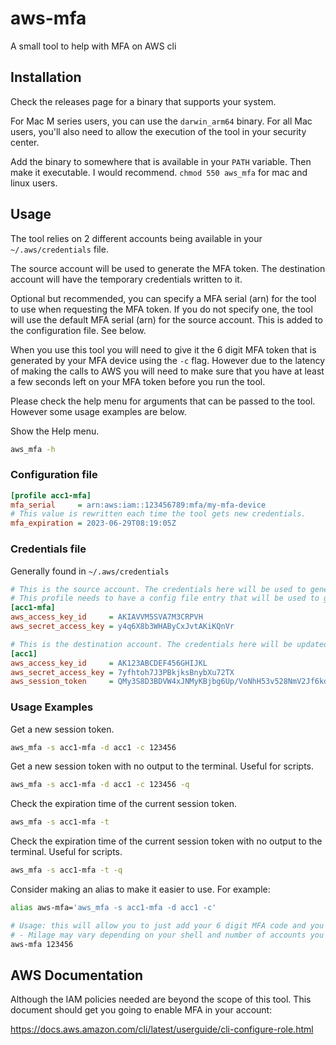 # aws-mfa

A small tool to help with MFA on AWS cli

## Installation

Check the releases page for a binary that supports your system. 

For Mac M series users, you can use the `darwin_arm64` binary. For all Mac users, you'll also need to allow the execution of the tool in your security center.


Add the binary to somewhere that is available in your `PATH` variable. Then make it executable. I would recommend. `chmod 550 aws_mfa` for mac and linux users.

## Usage

The tool relies on 2 different accounts being available in your `~/.aws/credentials` file.

The source account will be used to generate the MFA token. The destination account will have the temporary credentials written to it.

Optional but recommended, you can specify a MFA serial (arn) for the tool to use when requesting the MFA token. If you do not specify one, the tool will use the default MFA serial (arn) for the source account. This is added to the configuration file. See below.

When you use this tool you will need to give it the 6 digit MFA token that is generated by your MFA device using the `-c` flag. However due to the latency of making the calls to AWS you will need to make sure that you have at least a few seconds left on your MFA token before you run the tool.

Please check the help menu for arguments that can be passed to the tool. However some usage examples are below.

Show the Help menu.
```bash
aws_mfa -h
```

### Configuration file

```ini
[profile acc1-mfa]
mfa_serial     = arn:aws:iam::123456789:mfa/my-mfa-device
# This value is rewritten each time the tool gets new credentials.
mfa_expiration = 2023-06-29T08:19:05Z
```

### Credentials file

Generally found in `~/.aws/credentials`

```ini
# This is the source account. The credentials here will be used to generate the temporary credentials.
# This profile needs to have a config file entry that will be used to get the MFA serial (arn) and write the expiration time.
[acc1-mfa]
aws_access_key_id     = AKIAVVM5SVA7M3CRPVH
aws_secret_access_key = y4q6X8b3WHAByCxJvtAKiKQnVr

# This is the destination account. The credentials here will be updated with the temporary credentials.
[acc1]
aws_access_key_id     = AK123ABCDEF456GHIJKL
aws_secret_access_key = 7yfhtoh7J3PBkjksBnybXu72TX
aws_session_token     = QMy3S8D3BDVW4xJNMyKBjbg6Up/VoNhH53v528NmV2Jf6kdbLsYUy
```

### Usage Examples

Get a new session token.
```bash
aws_mfa -s acc1-mfa -d acc1 -c 123456
```
Get a new session token with no output to the terminal. Useful for scripts.
```bash
aws_mfa -s acc1-mfa -d acc1 -c 123456 -q
```

Check the expiration time of the current session token.
```bash
aws_mfa -s acc1-mfa -t
```

Check the expiration time of the current session token with no output to the terminal. Useful for scripts.
```bash
aws_mfa -s acc1-mfa -t -q
```

Consider making an alias to make it easier to use. For example:

```bash
alias aws-mfa='aws_mfa -s acc1-mfa -d acc1 -c'

# Usage: this will allow you to just add your 6 digit MFA code and you're done.
# - Milage may vary depending on your shell and number of accounts you need to auth against.
aws-mfa 123456
```


## AWS Documentation
Although the IAM policies needed are beyond the scope of this tool. This document should get you going to enable MFA in your account: 

https://docs.aws.amazon.com/cli/latest/userguide/cli-configure-role.html